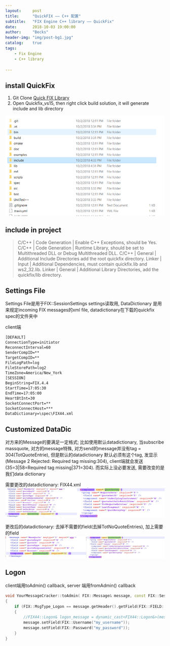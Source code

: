 ```yaml
---
layout:     post
title:      "QuickFIX —— C++ 配置"
subtitle:   "FIX Engine C++ library —— QuickFix"
date:       2018-10-03 19:00:00
author:     "Becks"
header-img: "img/post-bg1.jpg"
catalog:    true
tags:
    - Fix Engine
    - C++ library
  
---
```


## install QuickFix

1. Git Clone [Quick FIX Library](https://github.com/quickfix/quickfix)
2. Open Quickfix_vs15, then right click build solution, it will generate include and lib directory

![](/img/post/quickfixpic1.PNG)

## include in project


> C/C++ | Code Generation | Enable C++ Exceptions, should be Yes.
> C/C++ | Code Generation | Runtime Library, should be set to Multithreaded DLL or Debug Multithreaded DLL.
> C/C++ | General | Additional Include Directories add the root quickfix directory.
> Linker | Input | Additional Dependencies, must contain quickfix.lib and ws2_32.lib.
> Linker | General | Additional Library Directories, add the quickfix/lib directory.

## Settings File
Settings File是用于FIX::SessionSettings settings读取用, DataDictionary 是用来规定incoming FIX messages的xml file, datadictionary在下载的quickfix spec的文件夹中

client端
```
[DEFAULT]
ConnectionType=initiator
ReconnectInterval=60
SenderCompID=**
TargetCompID=**
FileLogPath=log
FileStorePath=log2
TimeZone=America/New_York
[SESSION]
BeginString=FIX.4.4
StartTime=17:05:30
EndTime=17:05:00
HeartBtInt=30
SocketConnectPort=**
SocketConnectHost=***
DataDictionary=\spec\FIX44.xml
```
## Customized DataDic

对方来的Message的要满足一定格式; 比如使用默认datadictionary, 当subscribe massquote, 对方的message特殊, 对方send的message并没有tag = 304(TotQuoteEntrie), 但是默认的datadictionary 默认必须有这个tag, 发显示(Message 2 Rejected: Required tag missing:304), client端就会发送(35=3\|58=Required tag missing\|371=304). 而实际上没必要发送, 需要改变的是我们data dictionary 

需要更改的datadictionary: FIX44.xml
![](/img/post/quickfixpic2.PNG)

更改后的datadictionary: 去掉不需要的field(去掉TotNoQuoteEntries), 加上需要的field
![](/img/post/quickfixpic3.PNG)


## Logon

client端用toAdmin()  callback, server 端用fromAdmin() callback
```C++
void YourMessageCracker::toAdmin( FIX::Message& message, const FIX::SessionID& sessionID)
{
    if (FIX::MsgType_Logon == message.getHeader().getField(FIX::FIELD::MsgType))
    {
        //FIX44::Logon& logon_message = dynamic_cast<FIX44::Logon&>(message);
        message.setField(FIX::Username("my_username"));
        message.setField(FIX::Password("my_password"));
    }
}
```
